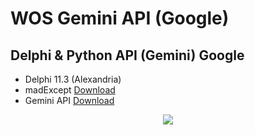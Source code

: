 # WOS Gemini API (Google)

## Delphi & Python API (Gemini) Google

- Delphi 11.3 (Alexandria)
- madExcept [Download](http://madshi.net/madCollection.exe)
- Gemini API [Download](https://github.com/HanaokaYuzu/Gemini-API.git)

<p align="center">
<img src="http://img.shields.io/static/v1?label=STATUS&message=EM%20DESENVOLVIMENTO&color=GREEN&style=for-the-badge"/>
</p>

